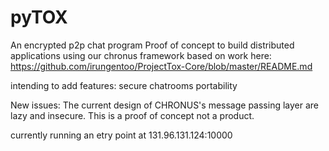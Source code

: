 pyTOX
=======

An encrypted p2p chat program
Proof of concept to build distributed applications using our chronus framework
based on work here: https://github.com/irungentoo/ProjectTox-Core/blob/master/README.md

intending to add features:
secure chatrooms
portability

New issues:
The current design of CHRONUS's message passing layer are lazy and insecure. This is a proof of concept not a product.

currently running an etry point at 131.96.131.124:10000
